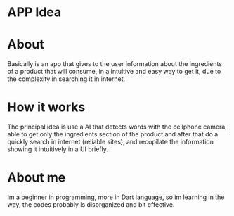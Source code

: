 # APP Idea

# About
Basically is an app that gives to the user information about the ingredients of a product that will consume, in a intuitive and easy way to get it,
due to the complexity in searching it in internet.

# How it works
The principal idea is use a AI that detects words with the cellphone camera, able to get only the ingredients section of the product
and after that do a quickly search in internet (reliable sites), and recopilate the information showing it intuitively in a UI briefly.

# About me
Im a beginner in programming, more in Dart language, so im learning in the way, the codes probably is disorganized and bit effective.
